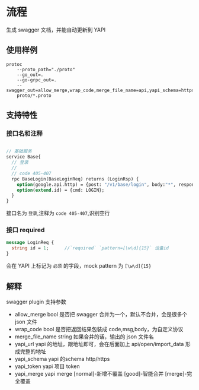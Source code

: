 # 流程
生成 swagger 文档，并能自动更新到 YAPI

## 使用样例

```shell
protoc 
    --proto_path="./proto" 
    --go_out=. 
    --go-grpc_out=. 
    --swagger_out=allow_merge,wrap_code,merge_file_name=api,yapi_schema=https,yapi_url=yapi.sagiteam.cn,yapi_token=9301a97eb4e9c3b3c398779939575abc81328d3e23d7545773df461ea04c28b1,yapi_merge=merge:. 
    proto/*.proto
```

## 支持特性

### 接口名和注释

```protobuf

// 基础服务
service Base{
  // 登录
  //
  // code 405-407
  rpc BaseLogin(BaseLoginReq) returns (LoginRsp) {
    option(google.api.http) = {post: "/v1/base/login", body:"*", response_body: "*"};
    option(extend.id) = {cmd: LOGIN};
  }
}

```

接口名为 `登录`,注释为 `code 405-407`,识别空行

### 接口 required

```protobuf
message LoginReq {
  string id = 1;      //`required` `pattern=[\w\d]{15}` 设备id
}
```
会在 YAPI 上标记为 `必须` 的字段，mock pattern 为 `[\w\d]{15}`

## 解释

swagger plugin 支持参数

- allow_merge bool 是否把 swagger 合并为一个，默认不合并，会是很多个 json 文件
- wrap_code   bool 是否把返回结果包装成 code,msg,body，为自定义协议
- merge_file_name string 如果合并的话，输出的 json 文件名
- yapi_url yapi 的地址，跟地址即可，会在后面加上 api/open/import_data 形成完整的地址
- yapi_schema yapi 的schema http/https
- yapi_token yapi 项目 token
- yapi_merge yapi merge [normal]-新增不覆盖 [good]-智能合并 [merge]-完全覆盖